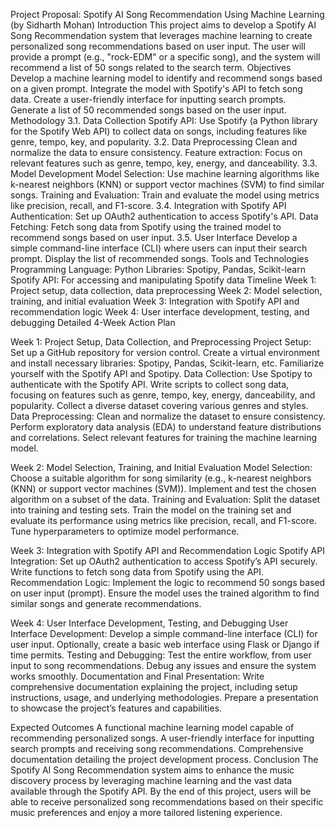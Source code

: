 Project Proposal: Spotify AI Song Recommendation Using Machine Learning
(by Sidharth Mohan)
Introduction This project aims to develop a Spotify AI Song Recommendation system that leverages machine learning to create personalized song recommendations based on user input. The user will provide a prompt (e.g., "rock-EDM" or a specific song), and the system will recommend a list of 50 songs related to the search term.
Objectives
Develop a machine learning model to identify and recommend songs based on a given prompt.
Integrate the model with Spotify's API to fetch song data.
Create a user-friendly interface for inputting search prompts.
Generate a list of 50 recommended songs based on the user input.
Methodology 3.1. Data Collection
Spotify API: Use Spotify (a Python library for the Spotify Web API) to collect data on songs, including features like genre, tempo, key, and popularity.
3.2. Data Preprocessing
Clean and normalize the data to ensure consistency.
Feature extraction: Focus on relevant features such as genre, tempo, key, energy, and danceability.
3.3. Model Development
Model Selection: Use machine learning algorithms like k-nearest neighbors (KNN) or support vector machines (SVM) to find similar songs.
Training and Evaluation: Train and evaluate the model using metrics like precision, recall, and F1-score.
3.4. Integration with Spotify API
Authentication: Set up OAuth2 authentication to access Spotify's API.
Data Fetching: Fetch song data from Spotify using the trained model to recommend songs based on user input.
3.5. User Interface
Develop a simple command-line interface (CLI) where users can input their search prompt.
Display the list of recommended songs.
Tools and Technologies
Programming Language: Python
Libraries: Spotipy, Pandas, Scikit-learn
Spotify API: For accessing and manipulating Spotify data
Timeline
Week 1: Project setup, data collection, data preprocessing
Week 2: Model selection, training, and initial evaluation
Week 3: Integration with Spotify API and recommendation logic
Week 4: User interface development, testing, and debugging
Detailed 4-Week Action Plan

 Week 1: Project Setup, Data Collection, and Preprocessing
Project Setup:
Set up a GitHub repository for version control.
Create a virtual environment and install necessary libraries: Spotipy, Pandas, Scikit-learn, etc.
Familiarize yourself with the Spotify API and Spotipy.
Data Collection:
Use Spotipy to authenticate with the Spotify API.
Write scripts to collect song data, focusing on features such as genre, tempo, key, energy, danceability, and popularity.
Collect a diverse dataset covering various genres and styles.
Data Preprocessing:
Clean and normalize the dataset to ensure consistency.
Perform exploratory data analysis (EDA) to understand feature distributions and correlations.
Select relevant features for training the machine learning model.

Week 2: Model Selection, Training, and Initial Evaluation
Model Selection:
Choose a suitable algorithm for song similarity (e.g., k-nearest neighbors (KNN) or support vector machines (SVM)).
Implement and test the chosen algorithm on a subset of the data.
Training and Evaluation:
Split the dataset into training and testing sets.
Train the model on the training set and evaluate its performance using metrics like precision, recall, and F1-score.
Tune hyperparameters to optimize model performance.

Week 3: Integration with Spotify API and Recommendation Logic
Spotify API Integration:
Set up OAuth2 authentication to access Spotify’s API securely.
Write functions to fetch song data from Spotify using the API.
Recommendation Logic:
Implement the logic to recommend 50 songs based on user input (prompt).
Ensure the model uses the trained algorithm to find similar songs and generate recommendations.

Week 4: User Interface Development, Testing, and Debugging
User Interface Development:
Develop a simple command-line interface (CLI) for user input.
Optionally, create a basic web interface using Flask or Django if time permits.
Testing and Debugging:
Test the entire workflow, from user input to song recommendations.
Debug any issues and ensure the system works smoothly.
Documentation and Final Presentation:
Write comprehensive documentation explaining the project, including setup instructions, usage, and underlying methodologies.
Prepare a presentation to showcase the project’s features and capabilities.

Expected Outcomes
A functional machine learning model capable of recommending personalized songs.
A user-friendly interface for inputting search prompts and receiving song recommendations.
Comprehensive documentation detailing the project development process.
Conclusion The Spotify AI Song Recommendation system aims to enhance the music discovery process by leveraging machine learning and the vast data available through the Spotify API. By the end of this project, users will be able to receive personalized song recommendations based on their specific music preferences and enjoy a more tailored listening experience.




